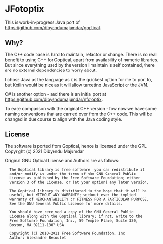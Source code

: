 # JFotoptix

This is work-in-progress Java port of https://github.com/dibyendumajumdar/goptical.

## Why?

The C++ code base is hard to maintain, refactor or change.
There is no real benefit to using C++ for Goptical, apart from availability of numeric libraries. 
But since everything used by the version I maintain is self contained, there are no external dependencies
to worry about.

I chose Java as the language as it is the quickest option for me to 
port to, but Kotlin would be nice as it will allow targeting JavaScript or the JVM.

C# is another option - and there is an initial port at https://github.com/dibyendumajumdar/nfotoptix.

To ease comparison with the original C++ version - fow now we have some naming conventions that are carried over from the C++ code. This will be changed
in due course to align with the Java coding style.

## License

The software is ported from Goptical, hence is licensed under the GPL.
Copyright (c) 2021 Dibyendu Majumdar

Original GNU Optical License and Authors are as follows:

      The Goptical library is free software; you can redistribute it
      and/or modify it under the terms of the GNU General Public
      License as published by the Free Software Foundation; either
      version 3 of the License, or (at your option) any later version.

      The Goptical library is distributed in the hope that it will be
      useful, but WITHOUT ANY WARRANTY; without even the implied
      warranty of MERCHANTABILITY or FITNESS FOR A PARTICULAR PURPOSE.
      See the GNU General Public License for more details.

      You should have received a copy of the GNU General Public
      License along with the Goptical library; if not, write to the
      Free Software Foundation, Inc., 59 Temple Place, Suite 330,
      Boston, MA 02111-1307 USA

      Copyright (C) 2010-2011 Free Software Foundation, Inc
      Author: Alexandre Becoulet

